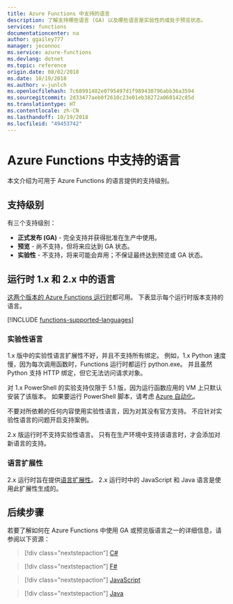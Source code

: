 ```yaml
---
title: Azure Functions 中支持的语言
description: 了解支持哪些语言 (GA) 以及哪些语言是实验性的或处于预览状态。
services: functions
documentationcenter: na
author: ggailey777
manager: jeconnoc
ms.service: azure-functions
ms.devlang: dotnet
ms.topic: reference
origin.date: 08/02/2018
ms.date: 10/19/2018
ms.author: v-junlch
ms.openlocfilehash: 7c68991482e0795497d1f989430796abb36a3594
ms.sourcegitcommit: 2d33477aeb0f2610c23e01eb38272a060142c85d
ms.translationtype: HT
ms.contentlocale: zh-CN
ms.lasthandoff: 10/19/2018
ms.locfileid: "49453742"
---
```

# <a name="supported-languages-in-azure-functions"></a>Azure Functions 中支持的语言

本文介绍为可用于 Azure Functions 的语言提供的支持级别。

## <a name="levels-of-support"></a>支持级别

有三个支持级别：

- **正式发布 (GA)** - 完全支持并获得批准在生产中使用。
- **预览** - 尚不支持，但将来应达到 GA 状态。
- **实验性** - 不支持，将来可能会弃用；不保证最终达到预览或 GA 状态。

## <a name="languages-in-runtime-1x-and-2x"></a>运行时 1.x 和 2.x 中的语言

[这两个版本的 Azure Functions 运行时](functions-versions.md)都可用。 下表显示每个运行时版本支持的语言。

[!INCLUDE [functions-supported-languages](../../includes/functions-supported-languages.md)]

### <a name="experimental-languages"></a>实验性语言

1.x 版中的实验性语言扩展性不好，并且不支持所有绑定。 例如，1.x Python 速度慢，因为每次调用函数时，Functions 运行时都运行 python.exe。 并且虽然 Python 支持 HTTP 绑定，但它无法访问请求对象。

对 1.x PowerShell 的实验支持仅限于 5.1 版，因为运行函数应用的 VM 上只默认安装了该版本。 如果要运行 PowerShell 脚本，请考虑 [Azure 自动化](https://www.azure.cn/home/features/automation/)。

不要对所依赖的任何内容使用实验性语言，因为对其没有官方支持。 不应针对实验性语言的问题开启支持案例。 

2.x 版运行时不支持实验性语言。 只有在生产环境中支持该语言时，才会添加对新语言的支持。 

### <a name="language-extensibility"></a>语言扩展性

2.x 运行时旨在提供[语言扩展性](https://github.com/Azure/azure-webjobs-sdk-script/wiki/Language-Extensibility)。 2.x 运行时中的 JavaScript 和 Java 语言是使用此扩展性生成的。

## <a name="next-steps"></a>后续步骤

若要了解如何在 Azure Functions 中使用 GA 或预览版语言之一的详细信息，请参阅以下资源：

> [!div class="nextstepaction"]
> [C#](functions-reference-csharp.md)

> [!div class="nextstepaction"]
> [F#](functions-reference-fsharp.md)

> [!div class="nextstepaction"]
> [JavaScript](functions-reference-node.md)

> [!div class="nextstepaction"]
> [Java](functions-reference-java.md)

<!-- Update_Description: wording update -->